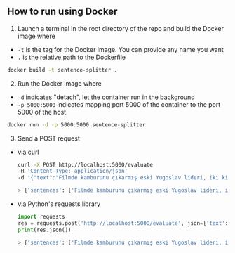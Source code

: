 ## How to run using Docker
1. Launch a terminal in the root directory of the repo and build the Docker image where
- `-t` is the tag for the Docker image. You can provide any name you want
- `.` is the relative path to the Dockerfile 
```bash
docker build -t sentence-splitter .
```
2. Run the Docker image where
- `-d` indicates "detach", let the container run in the background
- `-p 5000:5000` indicates mapping port 5000 of the container to the port 5000 of the host.
```bash
docker run -d -p 5000:5000 sentence-splitter
```
3. Send a POST request
- via curl
    ```bash
    curl -X POST http://localhost:5000/evaluate 
   -H 'Content-Type: application/json' 
   -d '{"text":"Filmde kamburunu çıkarmış eski Yugoslav lideri, iki kişinin arasında elleri önden bağlı, cezaevi avlusunda yürüyor.Sabahları hiçbir şey yemeden içmeden, paldür küldür çıkıyorum evden"}'

   > {'sentences': ['Filmde kamburunu çıkarmış eski Yugoslav lideri, iki kişinin arasında elleri önden bağlı, cezaevi avlusunda yürüyor.', 'Sabahları hiçbir şey yemeden içmeden, paldür küldür çıkıyorum evden.']}
    ```
- via Python's requests library
    ```python
    import requests
    res = requests.post('http://localhost:5000/evaluate', json={'text':"Filmde kamburunu çıkarmış eski Yugoslav lideri, iki kişinin arasında elleri önden bağlı, cezaevi avlusunda yürüyor.Sabahları hiçbir şey yemeden içmeden, paldür küldür çıkıyorum evden."})
    print(res.json())

    > {'sentences': ['Filmde kamburunu çıkarmış eski Yugoslav lideri, iki kişinin arasında elleri önden bağlı, cezaevi avlusunda yürüyor.', 'Sabahları hiçbir şey yemeden içmeden, paldür küldür çıkıyorum evden.']}
    ```